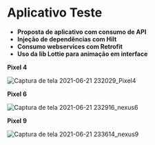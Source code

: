 # Aplicativo Teste

- **Proposta de aplicativo com consumo de API** 
- **Injeção de dependências com Hilt**
- **Consumo webservices com Retrofit**
- **Uso da lib Lottie para animação em interface**

**Pixel 4**

![Captura de tela 2021-06-21 232029_Pixel4](https://user-images.githubusercontent.com/38389886/122857736-592bee00-d2ef-11eb-9958-43687611fd92.png)




**Pixel 6** 

![Captura de tela 2021-06-21 232916_nexus6](https://user-images.githubusercontent.com/38389886/122857758-61842900-d2ef-11eb-88e6-fdcbb8986c62.png)




**Pixel 9**

![Captura de tela 2021-06-21 233614_nexus9](https://user-images.githubusercontent.com/38389886/122857777-706adb80-d2ef-11eb-9105-bce59e3df9fd.png)


